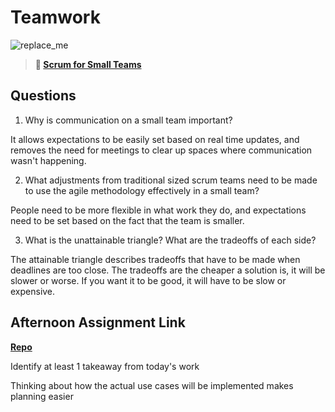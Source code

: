 # Teamwork

![replace_me](https://codeworks.blob.core.windows.net/public/assets/img/illustrations/placeholder.svg)

> **📖 [Scrum for Small Teams](https://codeworksacademy.com/fs-student-guide/resources/wk8-9/02-Scrum-For-Small-Teams)**

## Questions

1. Why is communication on a small team important?

It allows expectations to be easily set based on real time updates, and removes the need for meetings to clear up spaces where communication wasn't happening.

2. What adjustments from traditional sized scrum teams need to be made to use the agile methodology effectively in a small team?

People need to be more flexible in what work they do, and expectations need to be set based on the fact that the team is smaller.

3. What is the unattainable triangle? What are the tradeoffs of each side?

The attainable triangle describes tradeoffs that have to be made when deadlines are too close. The tradeoffs are the cheaper a solution is, it will be slower or worse. If you want it to be good, it will have to be slow or expensive.

## Afternoon Assignment Link

**[Repo](https://github.com/JWagstaff-Leon/<ASSIGNMENT_REPO>)**

Identify at least 1 takeaway from today's work

Thinking about how the actual use cases will be implemented makes planning easier